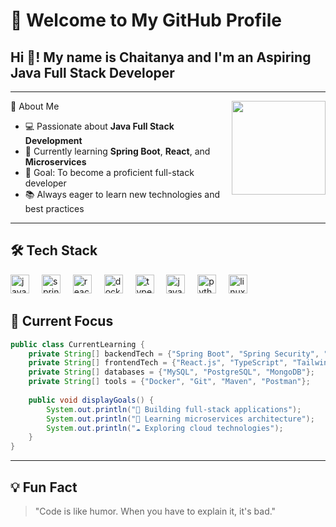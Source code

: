 # 🌿 Welcome to My GitHub Profile

<h2 align="left">Hi 👋! My name is Chaitanya and I'm an Aspiring Java Full Stack Developer </h2>

---

<img align="right" height="150" src="https://media1.giphy.com/media/v1.Y2lkPTc5MGI3NjExc25rdnVvY3M0M21hMWEya2RrYzBvZmk1bGl1dm04eDRwYTNtNzNlayZlcD12MV9pbnRlcm5hbF9naWZfYnlfaWQmY3Q9Zw/v8rbkCKtuZbRC/giphy.gif"  />

 🚀 About Me
- 💻 Passionate about **Java Full Stack Development**
- 🌱 Currently learning **Spring Boot**, **React**, and **Microservices**
- 🎯 Goal: To become a proficient full-stack developer
- 📚 Always eager to learn new technologies and best practices

---

## 🛠️ Tech Stack

<div align="left">
  <img src="https://cdn.jsdelivr.net/gh/devicons/devicon/icons/java/java-original.svg" height="30" alt="java logo"  />
  <img width="12" />
  <img src="https://cdn.jsdelivr.net/gh/devicons/devicon/icons/spring/spring-original.svg" height="30" alt="spring logo"  />
  <img width="12" />
  <img src="https://cdn.jsdelivr.net/gh/devicons/devicon/icons/react/react-original.svg" height="30" alt="react logo"  />
  <img width="12" />
  <img src="https://cdn.jsdelivr.net/gh/devicons/devicon/icons/docker/docker-original.svg" height="30" alt="docker logo"  />
  <img width="12" />
  <img src="https://cdn.jsdelivr.net/gh/devicons/devicon/icons/typescript/typescript-original.svg" height="30" alt="typescript logo"  />
  <img width="12" />
  <img src="https://cdn.jsdelivr.net/gh/devicons/devicon/icons/javascript/javascript-original.svg" height="30" alt="javascript logo"  />
  <img width="12" />
  <img src="https://cdn.jsdelivr.net/gh/devicons/devicon/icons/python/python-original.svg" height="30" alt="python logo"  />
  <img width="12" />
  <img src="https://cdn.jsdelivr.net/gh/devicons/devicon/icons/linux/linux-original.svg" height="30" alt="linux logo"  />
</div>



## 🌟 Current Focus

```java
public class CurrentLearning {
    private String[] backendTech = {"Spring Boot", "Spring Security", "JPA/Hibernate"};
    private String[] frontendTech = {"React.js", "TypeScript", "Tailwind CSS"};
    private String[] databases = {"MySQL", "PostgreSQL", "MongoDB"};
    private String[] tools = {"Docker", "Git", "Maven", "Postman"};
    
    public void displayGoals() {
        System.out.println("🎯 Building full-stack applications");
        System.out.println("🔧 Learning microservices architecture");
        System.out.println("☁️ Exploring cloud technologies");
    }
}
```

---




## 💡 Fun Fact

> "Code is like humor. When you have to explain it, it's bad."



